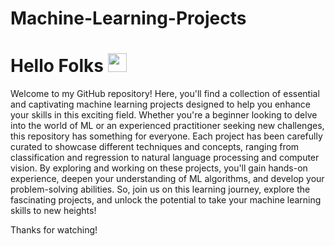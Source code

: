 # Machine-Learning-Projects

<h1>
  Hello Folks
  <img src="https://media.giphy.com/media/hvRJCLFzcasrR4ia7z/giphy.gif" width="30px"/>
</h1>

Welcome to my GitHub repository! Here, you'll find a collection of essential and captivating machine learning projects designed to help you enhance your skills in this exciting field. Whether you're a beginner looking to delve into the world of ML or an experienced practitioner seeking new challenges, this repository has something for everyone. Each project has been carefully curated to showcase different techniques and concepts, ranging from classification and regression to natural language processing and computer vision. By exploring and working on these projects, you'll gain hands-on experience, deepen your understanding of ML algorithms, and develop your problem-solving abilities. So, join us on this learning journey, explore the fascinating projects, and unlock the potential to take your machine learning skills to new heights!

Thanks for watching!
